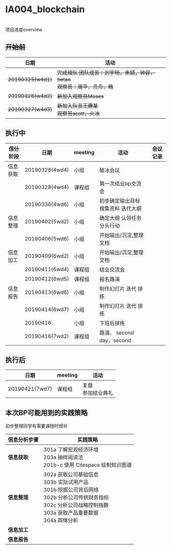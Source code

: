 # IA004_blockchain
​	
项目进度overview

## ~~开始前~~

| 日期               | 活动                                                         |
| ------------------ | ------------------------------------------------------------ |
| ~~20190325(w4d1)~~ | ~~完成组队      团队成员：刘宇旸，朱婧，钟容，hetao<br>观察员：周平，舟舟，皓~~ |
| ~~20190326(w4d2)~~ | ~~新加入观察员Moses~~                                        |
| ~~20190327(w4d3)~~ | ~~新加入队员王赓某<br>观察员scott，火冰~~                    |



## 执行中

| 信分阶段 | 日期           | meeting | 活动                                         |会议记录|
| -------- | -------------- | ------- | -------------------------------------------- |--------|
| 信息获取 | 20190328(4wd4) | 小组    | 破冰会议                                     ||
|          | 20190328(4wd4) | 课程组  | 第一次结业bp交流会                           ||
|          | 20190330(4wd6) | 小组    | 初步确定输出目标      搜集资料      迭代大纲 ||
| 信息整理 | 20190402(5wd2) | 小组    | 确定大纲      认领任务      分头行动         ||
|          | 20190406(5wd6) | 小组    | 开始输出/沉淀,整理文档                       ||
| 信息加工 | 20190409(6wd2) | 小组    | 开始输出/沉淀,整理文档                       ||
|          | 20190411(6wd4) | 课程组  | 结业交流会                                   ||
|          | 20190412(6wd5) | 课程组  | 报名路演                                     ||
| 信息报告 | 20190413(6wd6) | 小组    | 制作幻灯片      迭代      排练               ||
|          | 20190414(6wd7) | 小组    | 制作幻灯片      迭代      排练               ||
|          | 20190416       | 小组    | 下班后排练                                   ||
|          | 20190416(7wd2) | 课程组  | 路演、      second day，second               ||



## 执行后

| 日期           | meeting | 活动                       |
| -------------- | ------- | -------------------------- |
| 20190421(7wd7) | 课程组  | 复盘      <br>参加结业典礼 |



## 本次BP可能用到的实践策略

初步整理同学有需要课随时增补

| 信息分析步骤 | 实践策略                                                     |
| ------------ | ------------------------------------------------------------ |
| **信息获取** | 301a 了解宏观经济环境      <br>203a 抽样阅读法       <br/>201b-c 使用 Citespace 绘制知识图谱 |
| **信息整理** | 302a   获取公司基础信息      <br/>303b 实际试用产品      <br/>301b 挖掘公司背后网络      <br/>302b 分析公司传统财务指标      <br/>302c 分析公司战略控制指数      <br/>303a 获取产品重要数据      <br/>304a 舆情分析 |
| **信息加工** |                                                              |
| **信息报告** |                                                              |
